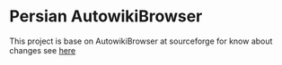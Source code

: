 # Persian AutowikiBrowser
This project is base on AutowikiBrowser at sourceforge
for know about changes see [here](https://fa.wikipedia.org/wiki/%D9%88%DB%8C%DA%A9%DB%8C%E2%80%8C%D9%BE%D8%AF%DB%8C%D8%A7:%D9%88%DB%8C%D8%B1%D8%A7%DB%8C%D8%B4%DA%AF%D8%B1_%D8%AE%D9%88%D8%AF%DA%A9%D8%A7%D8%B1/%D9%86%D8%B3%D8%AE%D9%87%D9%94_%D9%81%D8%A7%D8%B1%D8%B3%DB%8C)


